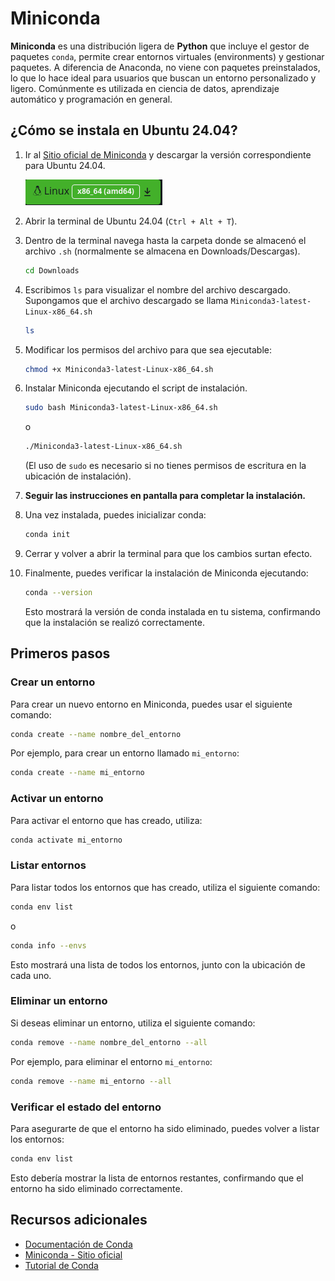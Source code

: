 # Miniconda

**Miniconda** es una distribución ligera de **Python** que incluye el gestor de paquetes `conda`, permite crear entornos
virtuales (environments) y gestionar paquetes. A diferencia de Anaconda, no viene con paquetes preinstalados, lo que lo hace ideal para
usuarios que buscan un entorno personalizado y ligero. Comúnmente es utilizada en ciencia de datos, aprendizaje
automático y programación en general.

## ¿Cómo se instala en Ubuntu 24.04?

1. Ir al [Sitio oficial de Miniconda](https://docs.conda.io/projects/conda/en/latest/index.html) y descargar la versión
   correspondiente para Ubuntu 24.04.

   ![Miniconda download](./images/instalation.png)
2. Abrir la terminal de Ubuntu 24.04 (`Ctrl + Alt + T`).
3. Dentro de la terminal navega hasta la carpeta donde se almacenó el archivo `.sh` (normalmente se almacena en Downloads/Descargas).
   ```bash
   cd Downloads
   ```
4. Escribimos `ls` para visualizar el nombre del archivo descargado. Supongamos que el archivo descargado se llama
   `Miniconda3-latest-Linux-x86_64.sh`
   ```bash
   ls
   ```
5. Modificar los permisos del archivo para que sea ejecutable:
   ```bash
   chmod +x Miniconda3-latest-Linux-x86_64.sh
   ```
5. Instalar Miniconda ejecutando el script de instalación.
   ```bash
   sudo bash Miniconda3-latest-Linux-x86_64.sh
   ```
   o

   ```bash
   ./Miniconda3-latest-Linux-x86_64.sh
   ```

   (El uso de `sudo` es necesario si no tienes permisos de escritura en la ubicación de instalación).

6. **Seguir las instrucciones en pantalla para completar la instalación.**

7. Una vez instalada, puedes inicializar conda:
   ```bash
   conda init
   ```

8. Cerrar y volver a abrir la terminal para que los cambios surtan efecto.

9. Finalmente, puedes verificar la instalación de Miniconda ejecutando:
   ```bash
   conda --version
   ```

   Esto mostrará la versión de conda instalada en tu sistema, confirmando que la instalación se realizó correctamente.

## Primeros pasos

### Crear un entorno

Para crear un nuevo entorno en Miniconda, puedes usar el siguiente comando:

```bash
conda create --name nombre_del_entorno
```

Por ejemplo, para crear un entorno llamado `mi_entorno`:

```bash
conda create --name mi_entorno
```

### Activar un entorno

Para activar el entorno que has creado, utiliza:

```bash
conda activate mi_entorno
```

### Listar entornos

Para listar todos los entornos que has creado, utiliza el siguiente comando:

```bash
conda env list
```

o

```bash
conda info --envs
```

Esto mostrará una lista de todos los entornos, junto con la ubicación de cada uno.

### Eliminar un entorno

Si deseas eliminar un entorno, utiliza el siguiente comando:

```bash
conda remove --name nombre_del_entorno --all
```

Por ejemplo, para eliminar el entorno `mi_entorno`:

```bash
conda remove --name mi_entorno --all
```

### Verificar el estado del entorno

Para asegurarte de que el entorno ha sido eliminado, puedes volver a listar los entornos:

```bash
conda env list
```

Esto debería mostrar la lista de entornos restantes, confirmando que el entorno ha sido eliminado correctamente.

## Recursos adicionales

- [Documentación de Conda](https://docs.conda.io/projects/conda/en/latest/index.html)
- [Miniconda - Sitio oficial](https://docs.anaconda.com/miniconda/)
- [Tutorial de Conda](https://docs.conda.io/projects/conda/en/latest/user-guide/getting-started.html)
